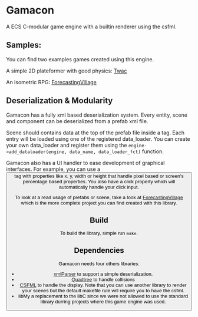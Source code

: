 # Gamacon
A ECS C-modular game engine with a builtin renderer using the csfml.

## Samples:
You can find two examples games created using this engine.

A simple 2D plateformer with good physics: [Twac](https://github.com/AnonymusRaccoon/Twac)

An isometric RPG: [ForecastingVillage](https://github.com/AnonymusRaccoon/ForecastingVillage)

## Deserialization & Modularity

Gamacon has a fully xml based deserialization system. Every entity, scene and component can be deserialized from a prefab xml file.

Scene should contains data at the top of the prefab file inside a <data> tag. Each entry will be loaded using one of the registered data_loader. You can create your own data_loader and register them using the ``engine->add_dataloader(engine, data_name, data_loader_fct)`` function.

Gamacon also has a UI handler to ease development of graphical interfaces. For example, you can use a <button> tag with properties like x, y, width or height that handle pixel based or screen's percentage based properties. You also have a click property which will automatically handle your click input.


To look at a read usage of prefabs or scene, take a look at [ForecastingVillage](https://github.com/AnonymusRaccoon/ForecastingVillage) which is the more complete project you can find created with this library.

## Build
To build the library, simple run ``make``.

## Dependencies

Gamacon needs four others libraries:
 - [xmlParser](https://github.com/AnonymusRaccoon/xmlParser) to support a simple deserialization.
 - [Quadtree](https://github.com/AnonymusRaccoon/Quadtree) to handle collisions
 - [CSFML](https://www.sfml-dev.org/download/csfml/) to handle the display. Note that you can use another library to render your scenes but the default makefile rule will require you to have the csfml.
 - libMy a replacement to the libC since we were not allowed to use the standard library durring projects where this game engine was used.
 
